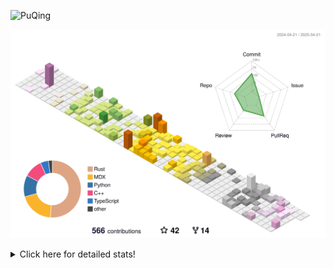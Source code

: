 ![PuQing](https://user-images.githubusercontent.com/27223114/171565019-9a56fae6-b08b-421f-99db-7e830da42371.png)

![](./profile-3d-contrib/profile-season-animate.svg)

<details>
<summary>Click here for detailed stats!</summary>

<!--START_SECTION:waka-->
![Lines of code](https://img.shields.io/badge/From%20Hello%20World%20I%27ve%20Written-1.9%20million%20lines%20of%20code-blue)

**🐱 My GitHub Data** 

> 📦 441.6 kB Used in GitHub's Storage 
 > 
> 🏆 0 Contributions in the Year 2025
 > 
> 🚫 Not Opted to Hire
 > 
> 📜 46 Public Repositories 
 > 
> 🔑 33 Private Repositories 
 > 
**I'm an Early 🐤** 

```text
🌞 Morning                689 commits         ██░░░░░░░░░░░░░░░░░░░░░░░   08.32 % 
🌆 Daytime                3536 commits        ███████████░░░░░░░░░░░░░░   42.72 % 
🌃 Evening                1890 commits        ██████░░░░░░░░░░░░░░░░░░░   22.83 % 
🌙 Night                  2163 commits        ███████░░░░░░░░░░░░░░░░░░   26.13 % 
```


📊 **This Week I Spent My Time On** 

```text
💬 Programming Languages: 
Other                    8 hrs 49 mins       █████░░░░░░░░░░░░░░░░░░░░   19.10 % 
C++                      8 hrs 45 mins       █████░░░░░░░░░░░░░░░░░░░░   18.96 % 
CLI                      5 hrs               ███░░░░░░░░░░░░░░░░░░░░░░   10.85 % 
Python                   3 hrs 24 mins       ██░░░░░░░░░░░░░░░░░░░░░░░   07.39 % 
GitHubing                3 hrs 3 mins        ██░░░░░░░░░░░░░░░░░░░░░░░   06.61 % 

🔥 Editors: 
Arc                      17 hrs 58 mins      ██████████░░░░░░░░░░░░░░░   38.89 % 
VS Code                  17 hrs 43 mins      ██████████░░░░░░░░░░░░░░░   38.37 % 
Ghostty                  5 hrs               ███░░░░░░░░░░░░░░░░░░░░░░   10.85 % 
Telegram                 2 hrs 30 mins       █░░░░░░░░░░░░░░░░░░░░░░░░   05.42 % 
NetEaseMusic             1 hr 6 mins         █░░░░░░░░░░░░░░░░░░░░░░░░   02.39 % 

💻 Operating System: 
Mac                      28 hrs 29 mins      ███████████████░░░░░░░░░░   61.66 % 
WSL                      13 hrs 2 mins       ███████░░░░░░░░░░░░░░░░░░   28.23 % 
Linux                    4 hrs 40 mins       ███░░░░░░░░░░░░░░░░░░░░░░   10.10 % 
```


<!--END_SECTION:waka-->
</details>
